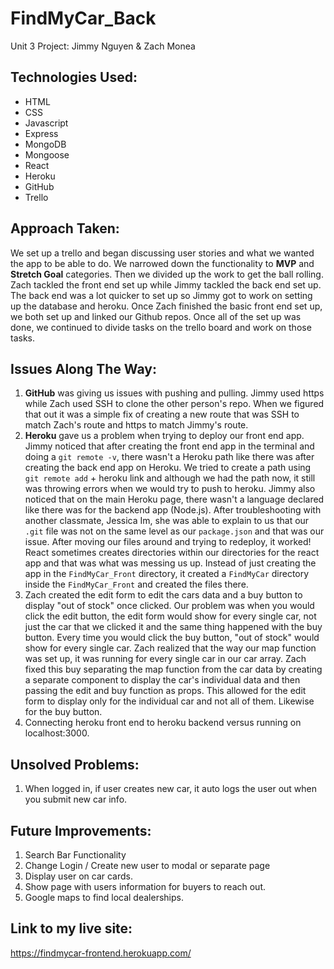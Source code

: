 # FindMyCar_Back
Unit 3 Project: Jimmy Nguyen &amp; Zach Monea

Technologies Used:
------------------
* HTML
* CSS
* Javascript
* Express
* MongoDB
* Mongoose
* React
* Heroku
* GitHub
* Trello

Approach Taken:
---------------
We set up a trello and began discussing user stories and what we wanted the app to be able to do. We narrowed down the functionality to **MVP** and **Stretch Goal** categories. Then we divided up the work to get the ball rolling. Zach tackled the front end set up while Jimmy tackled the back end set up. The back end was a lot quicker to set up so Jimmy got to work on setting up the database and heroku. Once Zach finished the basic front end set up, we both set up and linked our Github repos. Once all of the set up was done, we continued to divide tasks on the trello board and work on those tasks.

Issues Along The Way:
---------------------
1. **GitHub** was giving us issues with pushing and pulling. Jimmy used https while Zach used SSH to clone the other person's repo. When we figured that out it was a simple fix of creating a new route that was SSH to match Zach's route and https to match Jimmy's route.
2. **Heroku** gave us a problem when trying to deploy our front end app. Jimmy noticed that after creating the front end app in the terminal and doing a `git remote -v`, there wasn't a Heroku path like there was after creating the back end app on Heroku. We tried to create a path using `git remote add` + heroku link and although we had the path now, it still was throwing errors when we would try to push to heroku. Jimmy also noticed that on the main Heroku page, there wasn't a language declared like there was for the backend app (Node.js). After troubleshooting with another classmate, Jessica Im, she was able to explain to  us that our `.git` file was not on the same level as our `package.json` and that was our issue. After moving our files around and trying to redeploy, it worked! React sometimes creates directories within our directories for the react app and that was what was messing us up. Instead of just creating the app in the `FindMyCar_Front` directory, it created a `FindMyCar` directory inside the `FindMyCar_Front` and created the files there.
3. Zach created the edit form to edit the cars data and a buy button to display "out of stock" once clicked. Our problem was when you would click the edit button, the edit form would show for every single car, not just the car that we clicked it and the same thing happened with the buy button. Every time you would click the buy button, "out of stock" would show for every single car. Zach realized that the way our map function was set up, it was running for every single car in our car array. Zach fixed this buy separating the map function from the car data by creating a separate component to display the car's individual data and then passing the edit and buy function as props. This allowed for the edit form to display only for the individual car and not all of them. Likewise for the buy button.
4. Connecting heroku front end to heroku backend versus running on localhost:3000.

Unsolved Problems:
------------------
1. When logged in, if user creates new car, it auto logs the user out when you submit new car info.

Future Improvements:
-------------------
1. Search Bar Functionality
2. Change Login / Create new user to modal or separate page
3. Display user on car cards.
4. Show page with users information for buyers to reach out.
5. Google maps to find local dealerships.

Link to my live site:
---------------------
https://findmycar-frontend.herokuapp.com/
